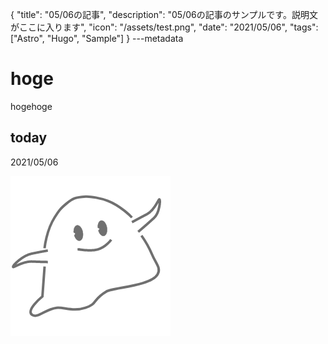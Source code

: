 {
  "title": "05/06の記事",
  "description": "05/06の記事のサンプルです。説明文がここに入ります",
  "icon": "/assets/test.png",
  "date": "2021/05/06",
  "tags": ["Astro", "Hugo", "Sample"]
}
---metadata

# hoge
hogehoge

## today
2021/05/06

![img](/assets/test.png)